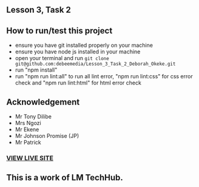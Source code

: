 ## Lesson 3, Task 2
## How to run/test this project
* ensure you have git installed properly on your machine
* ensure you have node js installed in your machine
* open your terminal and run `git clone git@github.com:debeemedia/Lesson_3_Task_2_Deborah_Okeke.git`
* run "npm install"
* run "npm run lint:all" to run all lint error, "npm run lint:css" for css error check and "npm run lint:html" for html error check
## Acknowledgement
* Mr Tony Dilibe
* Mrs Ngozi
* Mr Ekene
* Mr Johnson Promise (JP)
* Mr Patrick
### [VIEW LIVE SITE](https://debeemedia.github.io/Lesson_3_Task_2_Deborah_Okeke/)
## This is a work of LM TechHub.